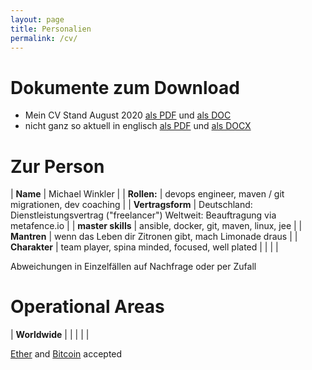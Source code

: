 ```yaml
---
layout: page
title: Personalien
permalink: /cv/
---
```


# Dokumente zum Download #

* Mein CV Stand August 2020 [als PDF](../downloads/micwin_profil.pdf) und [als DOC](../downloads/micwin_profil.doc)
* nicht ganz so aktuell in englisch [als PDF](../downloads/micwin_profil_en.pdf) und [als DOCX](../downloads/micwin_profil_en.docx)

# Zur Person #

| **Name** | Michael Winkler  |
| **Rollen:** | devops engineer, maven / git migrationen, dev coaching  |
| **Vertragsform** | Deutschland: Dienstleistungsvertrag ("freelancer")  Weltweit: Beauftragung via metafence.io |
| **master skills** | ansible, docker, git, maven, linux, jee  |
| **Mantren** | wenn das Leben dir Zitronen gibt, mach Limonade draus |
| **Charakter** | team player, spina minded, focused, well plated |
| | |

Abweichungen in Einzelfällen auf Nachfrage oder per Zufall

# Operational Areas #

| **Worldwide** |   |
| | |

[Ether](https://de.wikipedia.org/wiki/Ethereum) and [Bitcoin](https://de.wikipedia.org/wiki/Bitcoin) accepted

